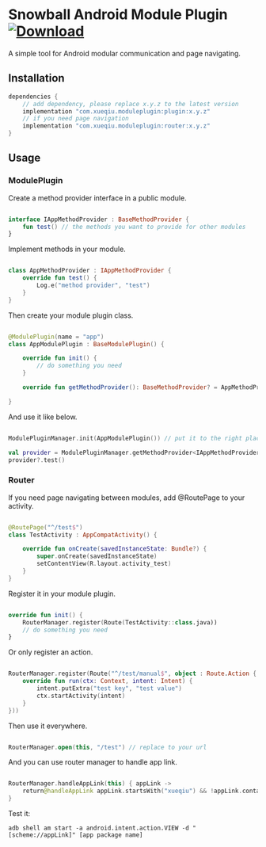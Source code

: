 Snowball Android Module Plugin <br> [ ![Download](https://api.bintray.com/packages/aquarids/maven/plugin/images/download.svg?version=0.1.0) ](https://bintray.com/aquarids/maven/plugin/0.1.0/link)
============

A simple tool for Android modular communication and page navigating.

## Installation

```groovy
dependencies {
    // add dependency, please replace x.y.z to the latest version
    implementation "com.xueqiu.moduleplugin:plugin:x.y.z"
    // if you need page navigation
    implementation "com.xueqiu.moduleplugin:router:x.y.z"
}
```

## Usage

### ModulePlugin

Create a method provider interface in a public module.
```kotlin

interface IAppMethodProvider : BaseMethodProvider {
    fun test() // the methods you want to provide for other modules
}
```

Implement methods in your module.
```kotlin

class AppMethodProvider : IAppMethodProvider {
    override fun test() {
        Log.e("method provider", "test")
    }
}
```

Then create your module plugin class.
```kotlin

@ModulePlugin(name = "app")
class AppModulePlugin : BaseModulePlugin() {

    override fun init() {
        // do something you need
    }

    override fun getMethodProvider(): BaseMethodProvider? = AppMethodProvider() // replace to your module method provider

}

```

And use it like below.
```kotlin

ModulePluginManager.init(AppModulePlugin()) // put it to the right place

val provider = ModulePluginManager.getMethodProvider<IAppMethodProvider>("app")
provider?.test()
```

### Router

If you need page navigating between modules, add @RoutePage to your activity.

```kotlin

@RoutePage("^/test$")
class TestActivity : AppCompatActivity() {

    override fun onCreate(savedInstanceState: Bundle?) {
        super.onCreate(savedInstanceState)
        setContentView(R.layout.activity_test)
    }
}
```

Register it in your module plugin.
```kotlin

override fun init() {
    RouterManager.register(Route(TestActivity::class.java))
    // do something you need
}

```

Or only register an action.
```kotlin

RouterManager.register(Route("^/test/manual$", object : Route.Action {
    override fun run(ctx: Context, intent: Intent) {
        intent.putExtra("test key", "test value")
        ctx.startActivity(intent)
    }
}))
```

Then use it everywhere.
```kotlin

RouterManager.open(this, "/test") // replace to your url

```

And you can use router manager to handle app link.
```kotlin

RouterManager.handleAppLink(this) { appLink ->
    return@handleAppLink appLink.startsWith("xueqiu") && !appLink.contains("https") // replace this line to your rules
}
```

Test it: 
```
adb shell am start -a android.intent.action.VIEW -d "[scheme://appLink]" [app package name]
```

